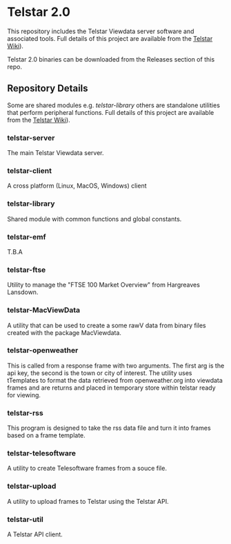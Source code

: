 # Telstar 2.0


This repository includes the Telstar Viewdata server software and associated tools. 
Full details of this project are available from the 
[Telstar Wiki](https://github.com/johnnewcombe/telstar-2/wiki)).

Telstar 2.0 binaries can be downloaded from the Releases section of this repo.

## Repository Details

Some are shared modules e.g. _telstar-library_ others are standalone utilities that perform peripheral functions. Full details of this project are available from the
[Telstar Wiki](https://github.com/johnnewcombe/telstar-2/wiki)).

### telstar-server

The main Telstar Viewdata server.

### telstar-client

A cross platform (Linux, MacOS, Windows) client

### telstar-library

Shared module with common functions and global constants.

### telstar-emf

T.B.A

### telstar-ftse

Utility to manage the "FTSE 100 Market Overview" from Hargreaves Lansdown.

### telstar-MacViewData

A utility that can be used to create a some rawV data from binary files created with the package MacViewdata.

### telstar-openweather

This is called from a response frame with two arguments. The first arg is the api key, the second is the town or city of interest. The utility uses tTemplates to format the data retrieved from openweather.org into viewdata frames and are returns and placed in temporary store within telstar ready for viewing. 

### telstar-rss

This program is designed to take the rss data file and turn it into frames based on a frame template.

### telstar-telesoftware

A utility to create Telesoftware frames from a souce file.

### telstar-upload

A utility to upload frames to Telstar using the Telstar API.

### telstar-util

A Telstar API client.


